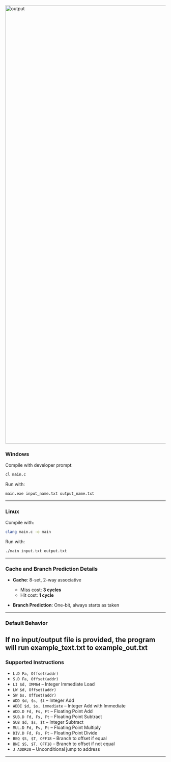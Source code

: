 
<img width="2559" height="1375" alt="output" src="https://github.com/user-attachments/assets/908096cb-4090-43ba-8dc5-1f5feed2f6e3" />


### Windows
Compile with developer prompt:

```bash
cl main.c
```

Run with:

```bash
main.exe input_name.txt output_name.txt
```


---

### Linux
Compile with:

```bash
clang main.c -o main
```

Run with:

```bash
./main input.txt output.txt
```

---

### Cache and Branch Prediction Details

- **Cache**: 8-set, 2-way associative
  - Miss cost: **3 cycles**
  - Hit cost: **1 cycle**

- **Branch Prediction**: One-bit, always starts as taken

---

### Default Behavior

If no input/output file is provided, the program will run example_text.txt to example_out.txt
---
### Supported Instructions

- `L.D Fa, Offset(addr)`
- `S.D Fa, Offset(addr)`
- `LI $d, IMM64` – Integer Immediate Load
- `LW $d, Offset(addr)`
- `SW $s, Offset(addr)`
- `ADD $d, $s, $t` – Integer Add
- `ADDI $d, $s, immediate` – Integer Add with Immediate
- `ADD.D Fd, Fs, Ft` – Floating Point Add
- `SUB.D Fd, Fs, Ft` – Floating Point Subtract
- `SUB $d, $s, $t` – Integer Subtract
- `MUL.D Fd, Fs, Ft` – Floating Point Multiply
- `DIV.D Fd, Fs, Ft` – Floating Point Divide
- `BEQ $S, $T, OFF18` – Branch to offset if equal
- `BNE $S, $T, OFF18` – Branch to offset if not equal
- `J ADDR28` – Unconditional jump to address

---



